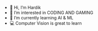 - 👋 Hi, I’m Hardik
- 👀 I’m interested in CODING AND GAMING 
- 🌱 I’m currently learning AI & ML 
- 💻 Computer Vision is great to learn

<!---
TRENCHhardik2042/TRENCHhardik2042 is a ✨ special ✨ repository because its `README.md` (this file) appears on your GitHub profile.
You can click the Preview link to take a look at your changes.
--->
